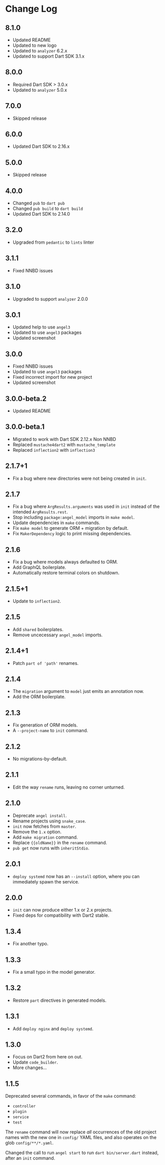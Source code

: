 # Change Log

## 8.1.0

* Updated README
* Updated to new logo
* Updated to `analyzer` 6.2.x
* Updated to support Dart SDK 3.1.x

## 8.0.0

* Required Dart SDK > 3.0.x
* Updated to `analyzer` 5.0.x

## 7.0.0

* Skipped release

## 6.0.0

* Updated Dart SDK to 2.16.x

## 5.0.0

* Skipped release

## 4.0.0

* Changed `pub` to `dart pub`
* Changed `pub build` to `dart build`
* Updated Dart SDK to 2.14.0

## 3.2.0

* Upgraded from `pedantic` to `lints` linter

## 3.1.1

* Fixed NNBD issues

## 3.1.0

* Upgraded to support `analyzer` 2.0.0

## 3.0.1

* Updated help to use `angel3`
* Updated to use `angel3` packages
* Updated screenshot

## 3.0.0

* Fixed NNBD issues
* Updated to use `angel3` packages
* Fixed incorrect import for new project
* Updated screenshot

## 3.0.0-beta.2

* Updated README

## 3.0.0-beta.1

* Migrated to work with Dart SDK 2.12.x Non NNBD
* Replaced `mustache4dart2` with `mustache_template`
* Replaced `inflection2` with `inflection3`

## 2.1.7+1

* Fix a bug where new directories were not being created in
`init`.

## 2.1.7

* Fix a bug where `ArgResults.arguments` was used in `init` instead of the
intended `ArgResults.rest`.
* Stop including `package:angel_model` imports in `make model`.
* Update dependencies in `make` commands.
* Fix `make model` to generate ORM + migration by default.
* Fix `MakerDependency` logic to print missing dependencies.

## 2.1.6

* Fix a bug where models always defaulted to ORM.
* Add GraphQL boilerplate.
* Automatically restore terminal colors on shutdown.

## 2.1.5+1

* Update to `inflection2`.

## 2.1.5

* Add `shared` boilerplates.
* Remove uncecessary `angel_model` imports.

## 2.1.4+1

* Patch `part of 'path'` renames.

## 2.1.4

* The `migration` argument to `model` just emits an annotation now.
* Add the ORM boilerplate.

## 2.1.3

* Fix generation of ORM models.
* A `--project-name` to `init` command.

## 2.1.2

* No migrations-by-default.

## 2.1.1

* Edit the way `rename` runs, leaving no corner unturned.

## 2.1.0

* Deprecate `angel install`.
* Rename projects using `snake_case`.
* `init` now fetches from `master`.
* Remove the `1.x` option.
* Add `make migration` command.
* Replace `{{oldName}}` in the `rename` command.
* `pub get` now runs with `inheritStdio`.

## 2.0.1

* `deploy systemd` now has an `--install` option, where you can immediately
spawn the service.

## 2.0.0

* `init` can now produce either 1.x or 2.x projects.
* Fixed deps for compatibility with Dart2 stable.

## 1.3.4

* Fix another typo.

## 1.3.3

* Fix a small typo in the model generator.

## 1.3.2

* Restore `part` directives in generated models.

## 1.3.1

* Add `deploy nginx` and `deploy systemd`.

## 1.3.0

* Focus on Dart2 from here on out.
* Update `code_builder`.
* More changes...

## 1.1.5

Deprecated several commands, in favor of the `make`
command:

* `controller`
* `plugin`
* `service`
* `test`

The `rename` command will now replace *all* occurrences
of the old project names with the new one in `config/`
YAML files, and also operates on the glob `config/**/*.yaml`.

Changed the call to run `angel start` to run `dart bin/server.dart` instead, after an
`init` command.
